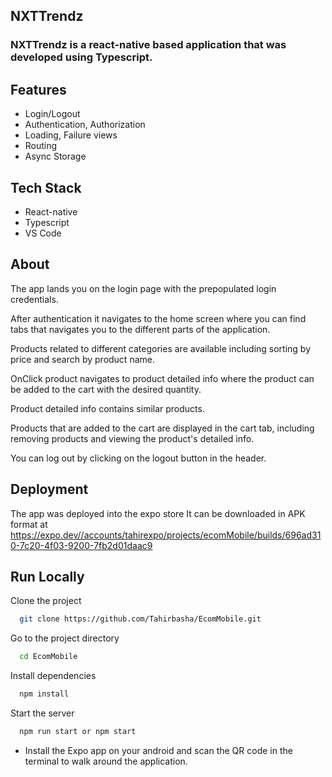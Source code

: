 ## NXTTrendz
<h3>NXTTrendz is a react-native based application that was developed using Typescript.</h3>

## Features
- Login/Logout
- Authentication, Authorization
- Loading, Failure views
- Routing
- Async Storage

## Tech Stack
- React-native
- Typescript
- VS Code

## About 
<p>The app lands you on the login page with the prepopulated login credentials.</p>
<p>After authentication it navigates to the home screen where you can find tabs that navigates you to the different parts of the application.</p>
<p> Products related to different categories are available including sorting by price and search by product name.</p>
<p>OnClick product navigates to product detailed info where the product can be added to the cart with the desired quantity.</p>
<p>Product detailed info contains similar products.</p>
<p>Products that are added to the cart are displayed in the cart tab, including removing products and viewing the product's detailed info.</p>
<p>You can log out by clicking on the logout button in the header.</p>

## Deployment
The app was deployed into the expo store 
It can be downloaded in APK format at https://expo.dev//accounts/tahirexpo/projects/ecomMobile/builds/696ad310-7c20-4f03-9200-7fb2d01daac9

## Run Locally

Clone the project

```bash
  git clone https://github.com/Tahirbasha/EcomMobile.git
```

Go to the project directory

```bash
  cd EcomMobile
```

Install dependencies

```bash
  npm install
```

Start the server

```bash
  npm run start or npm start
```
- Install the Expo app on your android and scan the QR code in the terminal to walk around the application.

